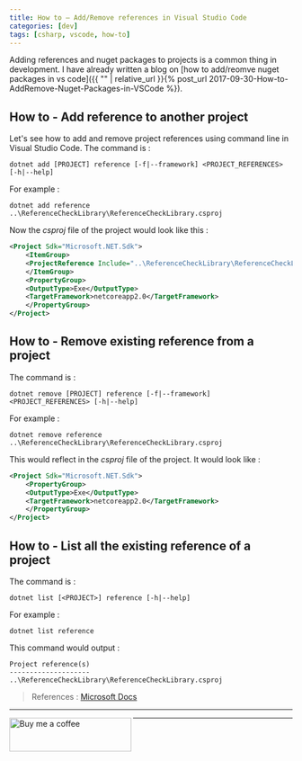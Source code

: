 ```yaml
---
title: How to – Add/Remove references in Visual Studio Code
categories: [dev]
tags: [csharp, vscode, how-to]
---
```


Adding references and nuget packages to projects is a common thing in development. I have already written a blog on [how to add/reomve nuget packages in vs code]({{ "" | relative_url }}{% post_url 2017-09-30-How-to-AddRemove-Nuget-Packages-in-VSCode %}).

How to - Add reference to another project
-----------------------------------------

Let's see how to add and remove project references using command line in Visual Studio Code. The command is :

```
dotnet add [PROJECT] reference [-f|--framework] <PROJECT_REFERENCES> [-h|--help]
``` 

For example :
```
dotnet add reference ..\ReferenceCheckLibrary\ReferenceCheckLibrary.csproj
```
    

Now the _csproj_ file of the project would look like this :

``` xml
<Project Sdk="Microsoft.NET.Sdk">
    <ItemGroup>
    <ProjectReference Include="..\ReferenceCheckLibrary\ReferenceCheckLibrary.csproj" />
    </ItemGroup>
    <PropertyGroup>
    <OutputType>Exe</OutputType>
    <TargetFramework>netcoreapp2.0</TargetFramework>
    </PropertyGroup>
</Project>
```
    

How to - Remove existing reference from a project
-------------------------------------------------

The command is :
```
dotnet remove [PROJECT] reference [-f|--framework] <PROJECT_REFERENCES> [-h|--help]
```
    

For example :
```
dotnet remove reference ..\ReferenceCheckLibrary\ReferenceCheckLibrary.csproj
```
    

This would reflect in the _csproj_ file of the project. It would look like :

``` xml
<Project Sdk="Microsoft.NET.Sdk">
    <PropertyGroup>
    <OutputType>Exe</OutputType>
    <TargetFramework>netcoreapp2.0</TargetFramework>
    </PropertyGroup>
</Project>
```
    

How to - List all the existing reference of a project
-----------------------------------------------------

The command is :

    dotnet list [<PROJECT>] reference [-h|--help]
    

For example :

    dotnet list reference
    

This command would output :

    Project reference(s)
    --------------------
    ..\ReferenceCheckLibrary\ReferenceCheckLibrary.csproj
    

> References : [Microsoft Docs](https://docs.microsoft.com/en-us/dotnet/core/tools/dotnet-add-reference)

--------------------------

<a align="left" href="https://www.buymeacoffee.com/ajalex" target="_blank">
<img src="{{ "/assets/img/Logos/buymeacoffee-blue.png"  | relative_url }}" alt="Buy me a coffee" align="left" style="height: 60px !important;width: 217px !important;"/>
</a>  

--------------------------
